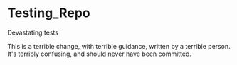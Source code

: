 Testing_Repo
============

Devastating tests

This is a terrible change, with terrible guidance, written by a terrible person.  It's terribly confusing, and should never have been committed.
